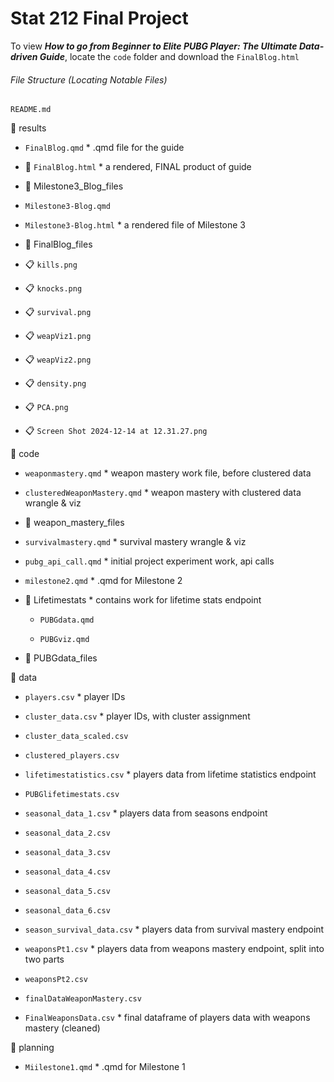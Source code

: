 # Stat 212 Final Project

To view ***How to go from Beginner to Elite PUBG Player: The Ultimate Data-driven Guide***, locate the `code` folder and download the `FinalBlog.html`

###### *File Structure (Locating Notable Files)*

`README.md`

📂 results

-   `FinalBlog.qmd`  * .qmd file for the guide

-   📍 `FinalBlog.html`  * a rendered, FINAL product of guide

-   📂 Milestone3_Blog_files

-   `Milestone3-Blog.qmd`

-   `Milestone3-Blog.html`  * a rendered file of Milestone 3

-   📂 FinalBlog_files

-   📋 `kills.png`

-   📋 `knocks.png`

-   📋 `survival.png`

-   📋 `weapViz1.png`

-   📋 `weapViz2.png`

-   📋 `density.png`

-   📋 `PCA.png`

-   📋 `Screen Shot 2024-12-14 at 12.31.27.png`

📂 code

-   `weaponmastery.qmd`  * weapon mastery work file, before clustered data

-   `clusteredWeaponMastery.qmd` * weapon mastery with clustered data wrangle & viz

-   📂 weapon_mastery_files

-   `survivalmastery.qmd`  * survival mastery wrangle & viz

-   `pubg_api_call.qmd`  * initial project experiment work, api calls

-   `milestone2.qmd`  * .qmd for Milestone 2

-   📂 Lifetimestats  * contains work for lifetime stats endpoint

    -   `PUBGdata.qmd`

    -   `PUBGviz.qmd`

-   📂 PUBGdata_files

📂 data

-   `players.csv`  * player IDs

-   `cluster_data.csv`  * player IDs, with cluster assignment

-   `cluster_data_scaled.csv`

-   `clustered_players.csv`

-   `lifetimestatistics.csv`  * players data from lifetime statistics endpoint

-   `PUBGlifetimestats.csv`

-   `seasonal_data_1.csv`  * players data from seasons endpoint

-   `seasonal_data_2.csv`

-   `seasonal_data_3.csv`

-   `seasonal_data_4.csv`

-   `seasonal_data_5.csv`

-   `seasonal_data_6.csv`

-   `season_survival_data.csv`  * players data from survival mastery endpoint

-   `weaponsPt1.csv`  * players data from weapons mastery endpoint, split into two parts

-   `weaponsPt2.csv`

-   `finalDataWeaponMastery.csv`

-   `FinalWeaponsData.csv`  * final dataframe of players data with weapons mastery (cleaned)

📂 planning

-   `Miilestone1.qmd`  * .qmd for Milestone 1
